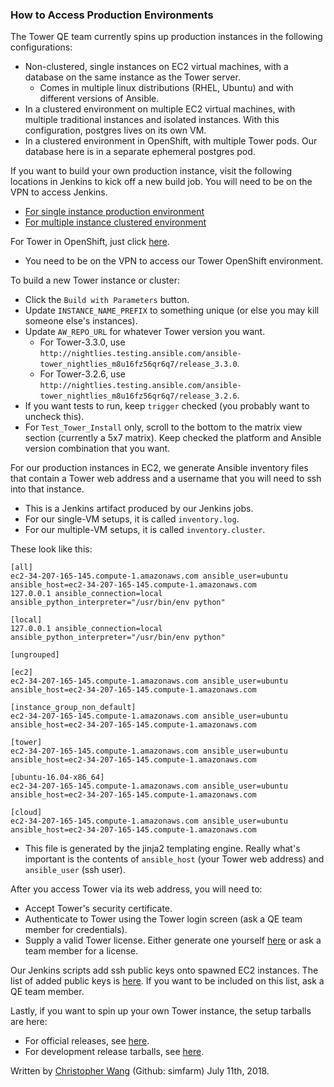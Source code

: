 ### How to Access Production Environments

The Tower QE team currently spins up production instances in the following configurations:
* Non-clustered, single instances on EC2 virtual machines, with a database on the same instance as the Tower server.
  * Comes in multiple linux distributions (RHEL, Ubuntu) and with different versions of Ansible.
* In a clustered environment on multiple EC2 virtual machines, with multiple traditional instances and isolated instances. With this configuration, postgres lives on its own VM.
* In a clustered environment in OpenShift, with multiple Tower pods. Our database here is in a separate ephemeral postgres pod.

If you want to build your own production instance, visit the following locations in Jenkins to kick off a new build job. You will need to be on the VPN to access Jenkins.
* [For single instance production environment](http://jenkins.ansible.eng.rdu2.redhat.com/view/Tower/job/Test_Tower_Install/)
* [For multiple instance clustered environment](http://jenkins.ansible.eng.rdu2.redhat.com/view/Tower/job/Test_Tower_Install_Cluster/)

For Tower in OpenShift, just click [here](https://ansible-tower-web-svc-tower-qe.openshift.ansible.eng.rdu2.redhat.com/).
  * You need to be on the VPN to access our Tower OpenShift environment.
  
To build a new Tower instance or cluster:
* Click the `Build with Parameters` button.
* Update `INSTANCE_NAME_PREFIX` to something unique (or else you may kill someone else's instances).
* Update `AW_REPO_URL` for whatever Tower version you want.
  * For Tower-3.3.0, use `http://nightlies.testing.ansible.com/ansible-tower_nightlies_m8u16fz56qr6q7/release_3.3.0`.
  * For Tower-3.2.6, use `http://nightlies.testing.ansible.com/ansible-tower_nightlies_m8u16fz56qr6q7/release_3.2.6`.
* If you want tests to run, keep `trigger` checked (you probably want to uncheck this).
* For `Test_Tower_Install` only, scroll to the bottom to the matrix view section (currently a 5x7 matrix). Keep checked the platform and Ansible version combination that you want.
  
For our production instances in EC2, we generate Ansible inventory files that contain a Tower web address and a username that you will need to ssh into that instance.
* This is a Jenkins artifact produced by our Jenkins jobs.
* For our single-VM setups, it is called `inventory.log`.
* For our multiple-VM setups, it is called `inventory.cluster`.

These look like this:
```
[all]
ec2-34-207-165-145.compute-1.amazonaws.com ansible_user=ubuntu ansible_host=ec2-34-207-165-145.compute-1.amazonaws.com
127.0.0.1 ansible_connection=local ansible_python_interpreter="/usr/bin/env python"

[local]
127.0.0.1 ansible_connection=local ansible_python_interpreter="/usr/bin/env python"

[ungrouped]

[ec2]
ec2-34-207-165-145.compute-1.amazonaws.com ansible_user=ubuntu ansible_host=ec2-34-207-165-145.compute-1.amazonaws.com

[instance_group_non_default]
ec2-34-207-165-145.compute-1.amazonaws.com ansible_user=ubuntu ansible_host=ec2-34-207-165-145.compute-1.amazonaws.com

[tower]
ec2-34-207-165-145.compute-1.amazonaws.com ansible_user=ubuntu ansible_host=ec2-34-207-165-145.compute-1.amazonaws.com

[ubuntu-16.04-x86_64]
ec2-34-207-165-145.compute-1.amazonaws.com ansible_user=ubuntu ansible_host=ec2-34-207-165-145.compute-1.amazonaws.com

[cloud]
ec2-34-207-165-145.compute-1.amazonaws.com ansible_user=ubuntu ansible_host=ec2-34-207-165-145.compute-1.amazonaws.com
```
* This file is generated by the jinja2 templating engine. Really what's important is the contents of `ansible_host` (your Tower web address) and `ansible_user` (ssh user).

After you access Tower via its web address, you will need to:
* Accept Tower's security certificate.
* Authenticate to Tower using the Tower login screen (ask a QE team member for credentials).
* Supply a valid Tower license. Either generate one yourself [here](https://github.com/ansible/tower-license) or ask a team member for a license.

Our Jenkins scripts add ssh public keys onto spawned EC2 instances. The list of added public keys is [here](https://github.com/ansible/tower-qa/blob/master/playbooks/roles/auth_keys/defaults/main.yml#L2). If you want to be included on this list, ask a QE team member.

Lastly, if you want to spin up your own Tower instance, the setup tarballs are here:
* For official releases, see [here](https://releases.ansible.com/ansible-tower/setup/).
* For development release tarballs, see [here](http://nightlies.testing.ansible.com/ansible-tower_nightlies_m8u16fz56qr6q7/).

Written by [Christopher Wang](mailto:chrwang@redhat.com) (Github: simfarm) July 11th, 2018.
